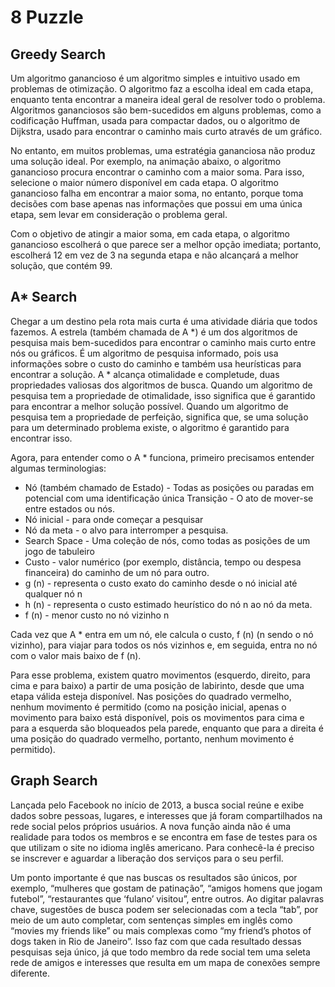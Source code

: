 # 8 Puzzle

## Greedy Search

Um algoritmo ganancioso é um algoritmo simples e intuitivo usado em problemas de otimização. O algoritmo faz a escolha ideal em cada etapa, enquanto tenta encontrar a maneira ideal geral de resolver todo o problema. Algoritmos gananciosos são bem-sucedidos em alguns problemas, como a codificação Huffman, usada para compactar dados, ou o algoritmo de Dijkstra, usado para encontrar o caminho mais curto através de um gráfico.

No entanto, em muitos problemas, uma estratégia gananciosa não produz uma solução ideal. Por exemplo, na animação abaixo, o algoritmo ganancioso procura encontrar o caminho com a maior soma. Para isso, selecione o maior número disponível em cada etapa. O algoritmo ganancioso falha em encontrar a maior soma, no entanto, porque toma decisões com base apenas nas informações que possui em uma única etapa, sem levar em consideração o problema geral.

Com o objetivo de atingir a maior soma, em cada etapa, o algoritmo ganancioso escolherá o que parece ser a melhor opção imediata; portanto, escolherá 12 em vez de 3 na segunda etapa e não alcançará a melhor solução, que contém 99.

## A* Search

Chegar a um destino pela rota mais curta é uma atividade diária que todos fazemos. A estrela (também chamada de A *) é um dos algoritmos de pesquisa mais bem-sucedidos para encontrar o caminho mais curto entre nós ou gráficos. É um algoritmo de pesquisa informado, pois usa informações sobre o custo do caminho e também usa heurísticas para encontrar a solução.
A * alcança otimalidade e completude, duas propriedades valiosas dos algoritmos de busca.
Quando um algoritmo de pesquisa tem a propriedade de otimalidade, isso significa que é garantido para encontrar a melhor solução possível. Quando um algoritmo de pesquisa tem a propriedade de perfeição, significa que, se uma solução para um determinado problema existe, o algoritmo é garantido para encontrar isso.

Agora, para entender como o A * funciona, primeiro precisamos entender algumas terminologias:
* Nó (também chamado de Estado) - Todas as posições ou paradas em potencial com uma identificação única
Transição - O ato de mover-se entre estados ou nós.
* Nó inicial - para onde começar a pesquisar
* Nó da meta - o alvo para interromper a pesquisa.
* Search Space - Uma coleção de nós, como todas as posições de um jogo de tabuleiro
* Custo - valor numérico (por exemplo, distância, tempo ou despesa financeira) do caminho de um nó para outro.
* g (n) - representa o custo exato do caminho desde o nó inicial até qualquer nó n
* h (n) - representa o custo estimado heurístico do nó n ao nó da meta.
* f (n) - menor custo no nó vizinho n

Cada vez que A * entra em um nó, ele calcula o custo, f (n) (n sendo o nó vizinho), para viajar para todos os nós vizinhos e, em seguida, entra no nó com o valor mais baixo de f (n).

Para esse problema, existem quatro movimentos (esquerdo, direito, para cima e para baixo) a partir de uma posição de labirinto, desde que uma etapa válida esteja disponível. Nas posições do quadrado vermelho, nenhum movimento é permitido (como na posição inicial, apenas o movimento para baixo está disponível, pois os movimentos para cima e para a esquerda são bloqueados pela parede, enquanto que para a direita é uma posição do quadrado vermelho, portanto, nenhum movimento é permitido).

## Graph Search

Lançada pelo Facebook no início de 2013, a busca social reúne e exibe dados sobre pessoas, lugares, e interesses que já foram compartilhados na rede social pelos próprios usuários. A nova função ainda não é uma realidade para todos os membros e se encontra em fase de testes para os que utilizam o site no idioma inglês americano. Para conhecê-la é preciso se inscrever e aguardar a liberação dos serviços para o seu perfil.

Um ponto importante é que nas buscas os resultados são únicos, por exemplo, “mulheres que gostam de patinação”, “amigos homens que jogam futebol”, “restaurantes que ‘fulano’ visitou”, entre outros. Ao digitar palavras chave, sugestões de busca podem ser selecionadas com a tecla “tab”, por meio de um auto completar, com sentenças simples em inglês como “movies my friends like” ou mais complexas como “my friend’s photos of dogs taken in Rio de Janeiro”.
Isso faz com que cada resultado dessas pesquisas seja único, já que todo membro da rede social tem uma seleta rede de amigos e interesses que resulta em um mapa de conexões sempre diferente.

